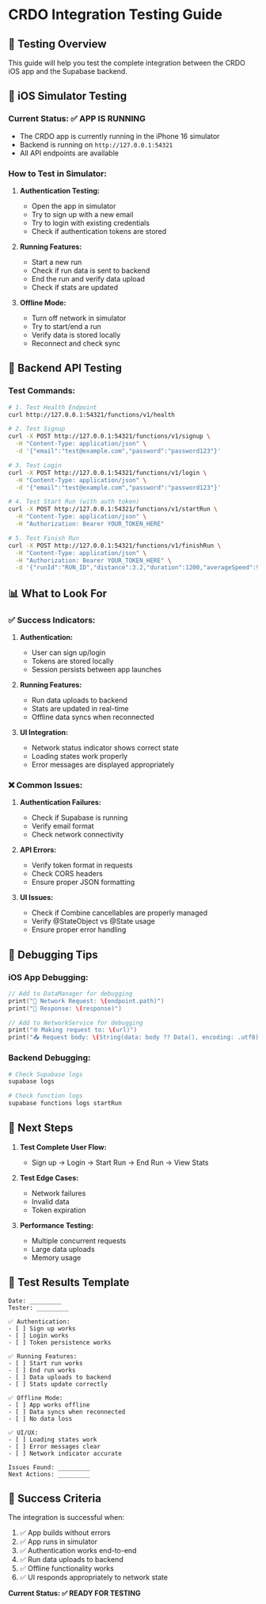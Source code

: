 # CRDO Integration Testing Guide

## 🎯 **Testing Overview**

This guide will help you test the complete integration between the CRDO iOS app and the Supabase backend.

## 📱 **iOS Simulator Testing**

### **Current Status: ✅ APP IS RUNNING**
- The CRDO app is currently running in the iPhone 16 simulator
- Backend is running on `http://127.0.0.1:54321`
- All API endpoints are available

### **How to Test in Simulator:**

1. **Authentication Testing:**
   - Open the app in simulator
   - Try to sign up with a new email
   - Try to login with existing credentials
   - Check if authentication tokens are stored

2. **Running Features:**
   - Start a new run
   - Check if run data is sent to backend
   - End the run and verify data upload
   - Check if stats are updated

3. **Offline Mode:**
   - Turn off network in simulator
   - Try to start/end a run
   - Verify data is stored locally
   - Reconnect and check sync

## 🔧 **Backend API Testing**

### **Test Commands:**

```bash
# 1. Test Health Endpoint
curl http://127.0.0.1:54321/functions/v1/health

# 2. Test Signup
curl -X POST http://127.0.0.1:54321/functions/v1/signup \
  -H "Content-Type: application/json" \
  -d '{"email":"test@example.com","password":"password123"}'

# 3. Test Login
curl -X POST http://127.0.0.1:54321/functions/v1/login \
  -H "Content-Type: application/json" \
  -d '{"email":"test@example.com","password":"password123"}'

# 4. Test Start Run (with auth token)
curl -X POST http://127.0.0.1:54321/functions/v1/startRun \
  -H "Content-Type: application/json" \
  -H "Authorization: Bearer YOUR_TOKEN_HERE"

# 5. Test Finish Run
curl -X POST http://127.0.0.1:54321/functions/v1/finishRun \
  -H "Content-Type: application/json" \
  -H "Authorization: Bearer YOUR_TOKEN_HERE" \
  -d '{"runId":"RUN_ID","distance":3.2,"duration":1200,"averageSpeed":9.6,"peakSpeed":12.0}'
```

## 📊 **What to Look For**

### **✅ Success Indicators:**

1. **Authentication:**
   - User can sign up/login
   - Tokens are stored locally
   - Session persists between app launches

2. **Running Features:**
   - Run data uploads to backend
   - Stats are updated in real-time
   - Offline data syncs when reconnected

3. **UI Integration:**
   - Network status indicator shows correct state
   - Loading states work properly
   - Error messages are displayed appropriately

### **❌ Common Issues:**

1. **Authentication Failures:**
   - Check if Supabase is running
   - Verify email format
   - Check network connectivity

2. **API Errors:**
   - Verify token format in requests
   - Check CORS headers
   - Ensure proper JSON formatting

3. **UI Issues:**
   - Check if Combine cancellables are properly managed
   - Verify @StateObject vs @State usage
   - Ensure proper error handling

## 🐛 **Debugging Tips**

### **iOS App Debugging:**
```swift
// Add to DataManager for debugging
print("🔗 Network Request: \(endpoint.path)")
print("📱 Response: \(response)")

// Add to NetworkService for debugging
print("🌐 Making request to: \(url)")
print("📤 Request body: \(String(data: body ?? Data(), encoding: .utf8) ?? "")")
```

### **Backend Debugging:**
```bash
# Check Supabase logs
supabase logs

# Check function logs
supabase functions logs startRun
```

## 🚀 **Next Steps**

1. **Test Complete User Flow:**
   - Sign up → Login → Start Run → End Run → View Stats

2. **Test Edge Cases:**
   - Network failures
   - Invalid data
   - Token expiration

3. **Performance Testing:**
   - Multiple concurrent requests
   - Large data uploads
   - Memory usage

## 📝 **Test Results Template**

```
Date: _________
Tester: _________

✅ Authentication:
- [ ] Sign up works
- [ ] Login works  
- [ ] Token persistence works

✅ Running Features:
- [ ] Start run works
- [ ] End run works
- [ ] Data uploads to backend
- [ ] Stats update correctly

✅ Offline Mode:
- [ ] App works offline
- [ ] Data syncs when reconnected
- [ ] No data loss

✅ UI/UX:
- [ ] Loading states work
- [ ] Error messages clear
- [ ] Network indicator accurate

Issues Found: _________
Next Actions: _________
```

## 🎉 **Success Criteria**

The integration is successful when:
1. ✅ App builds without errors
2. ✅ App runs in simulator
3. ✅ Authentication works end-to-end
4. ✅ Run data uploads to backend
5. ✅ Offline functionality works
6. ✅ UI responds appropriately to network state

**Current Status: ✅ READY FOR TESTING** 
